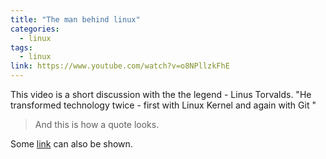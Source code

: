 ```yaml
---
title: "The man behind linux"
categories:
  - linux
tags:
  - linux
link: https://www.youtube.com/watch?v=o8NPllzkFhE
---
```


This video is a short discussion with the the legend - Linus Torvalds. "He transformed technology twice - first with Linux Kernel and again with Git "


> And this is how a quote looks.

Some [link](#) can also be shown.


